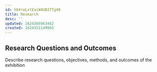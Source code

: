 ```yaml
---
id: h84roLxtEaiW4UB37Tg48
title: Research
desc: ''
updated: 1624366963462
created: 1624351149903
---
```


## Research Questions and Outcomes

Describe research questions, objectives, methods, and outcomes of the exhibition
